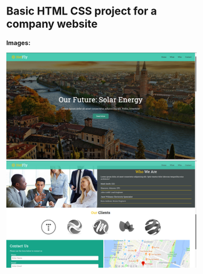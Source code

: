 # Basic HTML CSS project for a company website

### Images:
![main](websiteImages/main.png)
![inside](websiteImages/inside.png)
